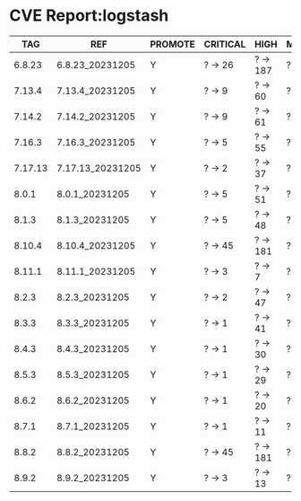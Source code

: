 # CVE Report:logstash
|   TAG   |       REF        | PROMOTE | CRITICAL |   HIGH   |  MEDIUM  |   LOW    | UNKNOWN |
|---------|------------------|---------|----------|----------|----------|----------|---------|
| 6.8.23  | 6.8.23_20231205  | Y       | ? -> 26  | ? -> 187 | ? -> 760 | ? -> 688 | ? -> 0  |
| 7.13.4  | 7.13.4_20231205  | Y       | ? -> 9   | ? -> 60  | ? -> 480 | ? -> 549 | ? -> 0  |
| 7.14.2  | 7.14.2_20231205  | Y       | ? -> 9   | ? -> 61  | ? -> 485 | ? -> 549 | ? -> 0  |
| 7.16.3  | 7.16.3_20231205  | Y       | ? -> 5   | ? -> 55  | ? -> 481 | ? -> 547 | ? -> 0  |
| 7.17.13 | 7.17.13_20231205 | Y       | ? -> 2   | ? -> 37  | ? -> 32  | ? -> 22  | ? -> 0  |
| 8.0.1   | 8.0.1_20231205   | Y       | ? -> 5   | ? -> 51  | ? -> 44  | ? -> 22  | ? -> 0  |
| 8.1.3   | 8.1.3_20231205   | Y       | ? -> 5   | ? -> 48  | ? -> 39  | ? -> 22  | ? -> 0  |
| 8.10.4  | 8.10.4_20231205  | Y       | ? -> 45  | ? -> 181 | ? -> 552 | ? -> 577 | ? -> 0  |
| 8.11.1  | 8.11.1_20231205  | Y       | ? -> 3   | ? -> 7   | ? -> 20  | ? -> 21  | ? -> 0  |
| 8.2.3   | 8.2.3_20231205   | Y       | ? -> 2   | ? -> 47  | ? -> 39  | ? -> 22  | ? -> 0  |
| 8.3.3   | 8.3.3_20231205   | Y       | ? -> 1   | ? -> 41  | ? -> 37  | ? -> 22  | ? -> 0  |
| 8.4.3   | 8.4.3_20231205   | Y       | ? -> 1   | ? -> 30  | ? -> 32  | ? -> 22  | ? -> 0  |
| 8.5.3   | 8.5.3_20231205   | Y       | ? -> 1   | ? -> 29  | ? -> 28  | ? -> 22  | ? -> 0  |
| 8.6.2   | 8.6.2_20231205   | Y       | ? -> 1   | ? -> 20  | ? -> 25  | ? -> 22  | ? -> 0  |
| 8.7.1   | 8.7.1_20231205   | Y       | ? -> 1   | ? -> 11  | ? -> 19  | ? -> 22  | ? -> 0  |
| 8.8.2   | 8.8.2_20231205   | Y       | ? -> 45  | ? -> 181 | ? -> 552 | ? -> 577 | ? -> 0  |
| 8.9.2   | 8.9.2_20231205   | Y       | ? -> 3   | ? -> 13  | ? -> 26  | ? -> 22  | ? -> 0  |
